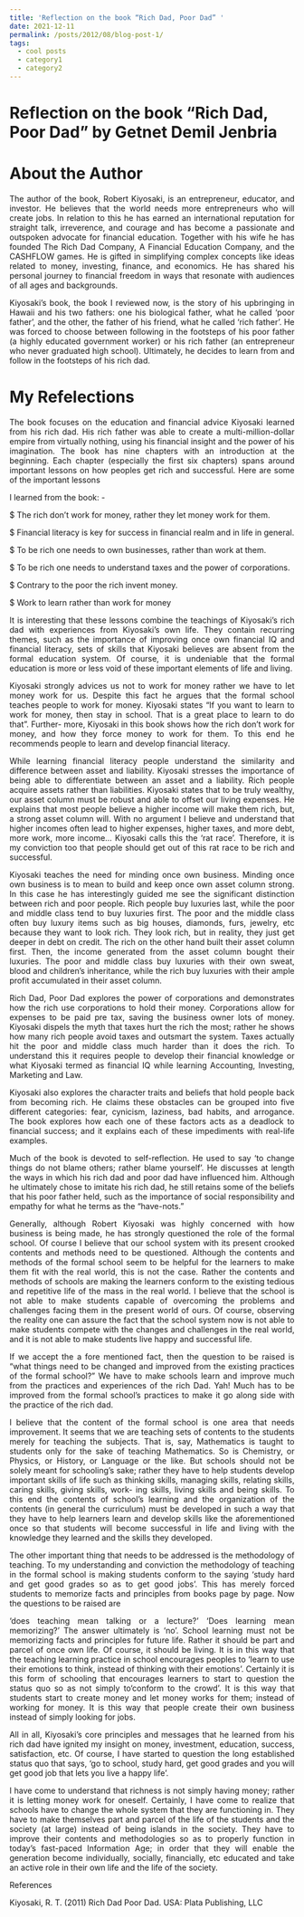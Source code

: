 ```yaml
---
title: 'Reflection on the book “Rich Dad, Poor Dad” '
date: 2021-12-11
permalink: /posts/2012/08/blog-post-1/
tags:
  - cool posts
  - category1
  - category2
---
```



Reflection on the book “Rich Dad, Poor Dad” by Getnet Demil Jenbria
======

About the Author
======

<div style="text-align: justify">
The author of the book, Robert Kiyosaki, is an entrepreneur, educator, and investor. He believes that the world needs more entrepreneurs who will create jobs. In relation to this he has earned an international reputation for straight talk, irreverence, and courage and has become a passionate and outspoken advocate for financial education. Together with his wife he has founded The Rich Dad Company, A Financial Education Company, and the CASHFLOW games. He is gifted in simplifying complex concepts like ideas related to money, investing, finance, and economics. He has shared his personal journey to financial freedom in ways that resonate with audiences of all ages and backgrounds.

Kiyosaki’s book, the book I reviewed now, is the story of his upbringing in Hawaii and his two fathers: one his biological father, what he called ‘poor father’, and the other, the father of his friend, what he called ‘rich father’. He was forced to choose between following in the footsteps of his poor father (a highly educated government worker) or his rich father (an entrepreneur who never graduated high school). Ultimately, he decides to learn from and follow in the footsteps of his rich dad.


My Refelections
======

The book focuses on the education and financial advice Kiyosaki learned from his rich dad. His rich father was able to create a multi-million-dollar empire from virtually nothing, using his financial insight and the power of his imagination. The book has nine chapters with an introduction at the beginning. Each chapter (especially the first six chapters) spans around important lessons on how peoples get rich and successful. Here are some of the important lessons

I learned from the book: -

$ The rich don’t work for money, rather they let money work for them.

$ Financial literacy is key for success in financial realm and in life in general.

$ To be rich one needs to own businesses, rather than work at them.

$ To be rich one needs to understand taxes and the power of corporations.

$ Contrary to the poor the rich invent money.

$ Work to learn rather than work for money

It is interesting that these lessons combine the teachings of Kiyosaki’s rich dad with experiences from Kiyosaki’s own life. They contain recurring themes, such as the importance of improving once own financial IQ and financial literacy, sets of skills that Kiyosaki believes are absent from the formal education system. Of course, it is undeniable that the formal education is more or less void of these important elements of life and living.

Kiyosaki strongly advices us not to work for money rather we have to let money work for us. Despite this fact he argues that the formal school teaches people to work for money. Kiyosaki states “If you want to learn to work for money, then stay in school. That is a great place to learn to do that”. Further- more, Kiyosaki in this book shows how the rich don’t work for money, and how they force money to work for them. To this end he recommends people to learn and develop financial literacy.

While learning financial literacy people understand the similarity and difference between asset and liability. Kiyosaki stresses the importance of being able to differentiate between an asset and a liability. Rich people acquire assets rather than liabilities. Kiyosaki states that to be truly wealthy, our asset column must be robust and able to offset our living expenses. He explains that most people believe a higher income will make them rich, but, a strong asset column will. With no argument I believe and understand that higher incomes often lead to higher expenses, higher taxes, and more debt, more work, more income… Kiyosaki calls this the ‘rat race’. Therefore, it is my conviction too that people should get out of this rat race to be rich and successful.

Kiyosaki teaches the need for minding once own business. Minding once own business is to mean to build and keep once own asset column strong. In this case he has interestingly guided me see the significant distinction between rich and poor people. Rich people buy luxuries last, while the poor and middle class tend to buy luxuries first. The poor and the middle class often buy luxury items such as big houses, diamonds, furs, jewelry, etc because they want to look rich. They look rich, but in reality, they just get deeper in debt on credit. The rich on the other hand built their asset column first. Then, the income generated from the asset column bought their luxuries. The poor and middle class buy luxuries with their own sweat, blood and children’s inheritance, while the rich buy luxuries with their ample profit accumulated in their asset column.

Rich Dad, Poor Dad explores the power of corporations and demonstrates how the rich use corporations to hold their money. Corporations allow for expenses to be paid pre tax, saving the business owner lots of money. Kiyosaki dispels the myth that taxes hurt the rich the most; rather he shows how many rich people avoid taxes and outsmart the system. Taxes actually hit the poor and middle class much harder than it does the rich. To understand this it requires people to develop their financial knowledge or what Kiyosaki termed as financial IQ while learning Accounting, Investing, Marketing and Law.

Kiyosaki also explores the character traits and beliefs that hold people back from becoming rich. He claims these obstacles can be grouped into five different categories: fear, cynicism, laziness, bad habits, and arrogance. The book explores how each one of these factors acts as a deadlock to financial success; and it explains each of these impediments with real-life examples.

Much of the book is devoted to self-reflection. He used to say ‘to change things do not blame others; rather blame yourself’. He discusses at length the ways in which his rich dad and poor dad have influenced him. Although he ultimately chose to imitate his rich dad, he still retains some of the beliefs that his poor father held, such as the importance of social responsibility and empathy for what he terms as the “have-nots.”

Generally, although Robert Kiyosaki was highly concerned with how business is being made, he has strongly questioned the role of the formal school. Of course I believe that our school system with its present crooked contents and methods need to be questioned. Although the contents and methods of the formal school seem to be helpful for the learners to make them fit with the real world, this is not the case. Rather the contents and methods of schools are making the learners conform to the existing tedious and repetitive life of the mass in the real world. I believe that the school is not able to make students capable of overcoming the problems and challenges facing them in the present world of ours. Of course, observing the reality one can assure the fact that the school system now is not able to make students compete with the changes and challenges in the real world, and it is not able to make students live happy and successful life.

If we accept the a fore mentioned fact, then the question to be raised is “what things need to be changed and improved from the existing practices of the formal school?” We have to make schools learn and improve much from the practices and experiences of the rich Dad. Yah! Much has to be improved from the formal school’s practices to make it go along side with the practice of the rich dad.

I believe that the content of the formal school is one area that needs improvement. It seems that we are teaching sets of contents to the students merely for teaching the subjects. That is, say, Mathematics is taught to students only for the sake of teaching Mathematics. So is Chemistry, or Physics, or History, or Language or the like. But schools should not be solely meant for schooling’s sake; rather they have to help students develop important skills of life such as thinking skills, managing skills, relating skills, caring skills, giving skills, work- ing skills, living skills and being skills. To this end the contents of school’s learning and the organization of the contents (in general the curriculum) must be developed in such a way that they have to help learners learn and develop skills like the aforementioned once so that students will become successful in life and living with the knowledge they learned and the skills they developed.

The other important thing that needs to be addressed is the methodology of teaching. To my understanding and conviction the methodology of teaching in the formal school is making students conform to the saying ‘study hard and get good grades so as to get good jobs’. This has merely forced students to memorize facts and principles from books page by page. Now the questions to be raised are

‘does teaching mean talking or a lecture?’ ‘Does learning mean memorizing?’ The answer ultimately is ‘no’. School learning must not be memorizing facts and principles for future life. Rather it should be part and parcel of once own life. Of course, it should be living. It is in this way that the teaching learning practice in school encourages peoples to ‘learn to use their emotions to think, instead of thinking with their emotions’. Certainly it is this form of schooling that encourages learners to start to question the status quo so as not simply to‘conform to the crowd’. It is this way that students start to create money and let money works for them; instead of working for money. It is this way that people create their own business instead of simply looking for jobs.

All in all, Kiyosaki’s core principles and messages that he learned from his rich dad have ignited my insight on money, investment, education, success, satisfaction, etc. Of course, I have started to question the long established status quo that says, ‘go to school, study hard, get good grades and you will get good job that lets you live a happy life’.

I have come to understand that richness is not simply having money; rather it is letting money work for oneself. Certainly, I have come to realize that schools have to change the whole system that they are functioning in. They have to make themselves part and parcel of the life of the students and the society (at large) instead of being islands in the society. They have to improve their contents and methodologies so as to properly function in today’s fast-paced Information Age; in order that they will enable the generation become individually, socially, financially, etc educated and take an active role in their own life and the life of the society.

References

Kiyosaki, R. T. (2011) Rich Dad Poor Dad. USA: Plata Publishing, LLC

</div>
